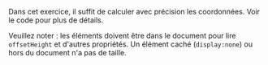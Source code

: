 Dans cet exercice, il suffit de calculer avec précision les coordonnées.
Voir le code pour plus de détails.

Veuillez noter : les éléments doivent être dans le document pour lire `offsetHeight` et d'autres propriétés.
Un élément caché (`display:none`) ou hors du document n'a pas de taille.
